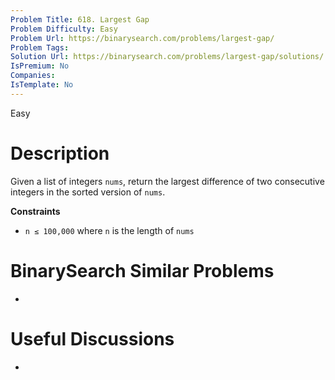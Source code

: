 ```yaml
---
Problem Title: 618. Largest Gap
Problem Difficulty: Easy
Problem Url: https://binarysearch.com/problems/largest-gap/
Problem Tags: 
Solution Url: https://binarysearch.com/problems/largest-gap/solutions/
IsPremium: No
Companies: 
IsTemplate: No
---
```


<span style="color: ;">Easy</span>

# Description

Given a list of integers `nums`, return the largest difference of two consecutive integers in the sorted version of `nums`.

**Constraints**

- `n ≤ 100,000` where `n` is the length of `nums`

# BinarySearch Similar Problems

- []()

# Useful Discussions

- []()
